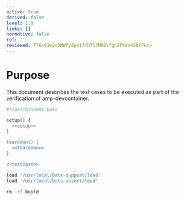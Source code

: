 ```yaml
---
active: true
derived: false
level: 1.0
links: []
normative: false
ref: ''
reviewed: TT6b91v2oDMWPyZp4I7fhT53MRBsfgnIPtdx45hFFkc=
---
```


# Purpose

This document describes the test cases to be executed as part of the verification of amp-devcontainer.

``` {.sh file=test/testsuite.bats}
#!/usr/bin/env bats

setup() {
  <<setup>>
}

teardown() {
  <<teardown>>
}

<<testcase>>
```

``` {.sh #setup}
load '/usr/local/bats-support/load'
load '/usr/local/bats-assert/load'
```

``` {.sh #teardown}
rm -rf build
```